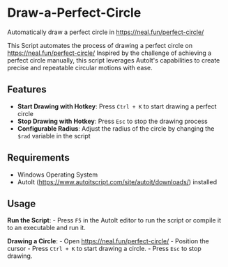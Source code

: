 # Draw-a-Perfect-Circle
Automatically draw a perfect circle in https://neal.fun/perfect-circle/

This Script automates the process of drawing a perfect circle on https://neal.fun/perfect-circle/ Inspired by the challenge of achieving a perfect circle manually, this script leverages AutoIt's capabilities to create precise and repeatable circular motions with ease.

## Features

- **Start Drawing with Hotkey**: Press `Ctrl + K` to start drawing a perfect circle
- **Stop Drawing with Hotkey**: Press `Esc` to stop the drawing process
- **Configurable Radius**: Adjust the radius of the circle by changing the `$rad` variable in the script

## Requirements

- Windows Operating System
- AutoIt (https://www.autoitscript.com/site/autoit/downloads/) installed

## Usage

  **Run the Script**:
    - Press `F5` in the AutoIt editor to run the script or compile it to an executable and run it.

  **Drawing a Circle**:
    - Open https://neal.fun/perfect-circle/
    - Position the cursor
    - Press `Ctrl + K` to start drawing a circle.
    - Press `Esc` to stop drawing.
